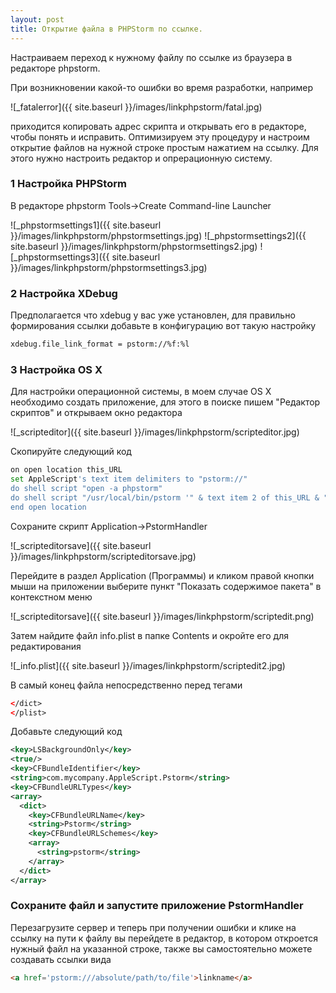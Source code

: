 ```yaml
---
layout: post
title: Открытие файла в PHPStorm по ссылке.
---
```



Настраиваем переход к нужному файлу по ссылке из браузера в редакторе phpstorm.

При возникновении какой-то ошибки во время разработки, например

![_fatalerror]({{ site.baseurl }}/images/linkphpstorm/fatal.jpg)

приходится копировать адрес скрипта и открывать его в редакторе, чтобы понять и исправить. Оптимизируем эту процедуру и настроим открытие файлов на нужной строке
простым нажатием на ссылку. Для этого нужно настроить редактор и опрерационную систему.

### 1 Настройка PHPStorm

В редакторе phpstorm Tools->Create Command-line Launcher

![_phpstormsettings1]({{ site.baseurl }}/images/linkphpstorm/phpstormsettings.jpg)
![_phpstormsettings2]({{ site.baseurl }}/images/linkphpstorm/phpstormsettings2.jpg)
![_phpstormsettings3]({{ site.baseurl }}/images/linkphpstorm/phpstormsettings3.jpg)

### 2 Настройка XDebug

Предполагается что xdebug у вас уже установлен, для правильно формирования ссылки добавьте в конфигурацию вот такую настройку

```bash
xdebug.file_link_format = pstorm://%f:%l
```

### 3 Настройка OS X

Для настройки операционной системы, в моем случае OS X необходимо создать приложение, для этого в поиске пишем "Редактор скриптов" и открываем окно редактора

![_scripteditor]({{ site.baseurl }}/images/linkphpstorm/scripteditor.jpg)

Скопируйте следующий код 

```bash
on open location this_URL
set AppleScript's text item delimiters to "pstorm://"
do shell script "open -a phpstorm"
do shell script "/usr/local/bin/pstorm '" & text item 2 of this_URL & "'"
end open location
```

Сохраните скрипт Application->PstormHandler

![_scripteditorsave]({{ site.baseurl }}/images/linkphpstorm/scripteditorsave.jpg)

Перейдите в раздел Application (Программы) и кликом правой кнопки мыши на приложении выберите пункт "Показать содержимое пакета" в контекстном меню
 
![_scripteditorsave]({{ site.baseurl }}/images/linkphpstorm/scriptedit.png) 

Затем найдите файл info.plist в папке Contents и окройте его для редактирования

![_info.plist]({{ site.baseurl }}/images/linkphpstorm/scriptedit2.jpg) 


В самый конец файла непосредственно перед тегами 

```xml
</dict>
</plist>
```

Добавьте следующий код

```xml
<key>LSBackgroundOnly</key>
<true/>
<key>CFBundleIdentifier</key>
<string>com.mycompany.AppleScript.Pstorm</string>
<key>CFBundleURLTypes</key>
<array>
  <dict>
    <key>CFBundleURLName</key>
    <string>Pstorm</string>
    <key>CFBundleURLSchemes</key>
    <array>
      <string>pstorm</string>
    </array>
  </dict>
</array>
```

### Сохраните файл и запустите приложение PstormHandler

Перезагрузите сервер и теперь при получении ошибки и клике на ссылку на пути к файлу вы перейдете в редактор, в котором откроется нужный файл на указанной строке, также вы самостоятельно можете создавать ссылки
вида 
```html
<a href='pstorm:///absolute/path/to/file'>linkname</a>
```





